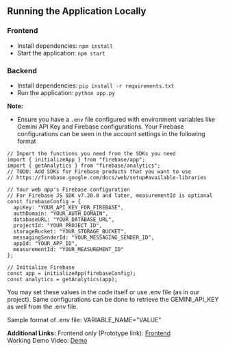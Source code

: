 ## Running the Application Locally

### Frontend
* Install dependencies: `npm install`
* Start the application: `npm start`

### Backend
* Install dependencies: `pip install -r requirements.txt`
* Run the application: `python app.py`

**Note:**
* Ensure you have a `.env` file configured with environment variables like Gemini API Key and Firebase configurations.
Your Firebase configurations can be seen in the account settings in the following format
```
// Import the functions you need from the SDKs you need
import { initializeApp } from "firebase/app";
import { getAnalytics } from "firebase/analytics";
// TODO: Add SDKs for Firebase products that you want to use
// https://firebase.google.com/docs/web/setup#available-libraries

// Your web app's Firebase configuration
// For Firebase JS SDK v7.20.0 and later, measurementId is optional
const firebaseConfig = {
  apiKey: "YOUR_API_KEY_FOR_FIREBASE",
  authDomain: "YOUR_AUTH_DOMAIN",
  databaseURL: "YOUR_DATABASE_URL",
  projectId: "YOUR_PROJECT_ID",
  storageBucket: "YOUR_STORAGE_BUCKET",
  messagingSenderId: "YOUR_MESSAGING_SENDER_ID",
  appId: "YOUR_APP_ID",
  measurementId: "YOUR_MEASUREMENT_ID"
};

// Initialize Firebase
const app = initializeApp(firebaseConfig);
const analytics = getAnalytics(app);
```
You may set these values in the code itself or use .env file (as in our project). 
Same configurations can be done to retrieve the GEMINI_API_KEY as well from the .env file.

Sample format of .env file:
VARIABLE_NAME="VALUE"

**Additional Links:**
Frontend only (Prototype link): [Frontend](left-jacynth/littlabs-backend)   <br>
Working Demo Video: [Demo](https://drive.google.com/drive/folders/1m46WE_D7PgfAf6haS4lL5hUkuBv8zPqO)

